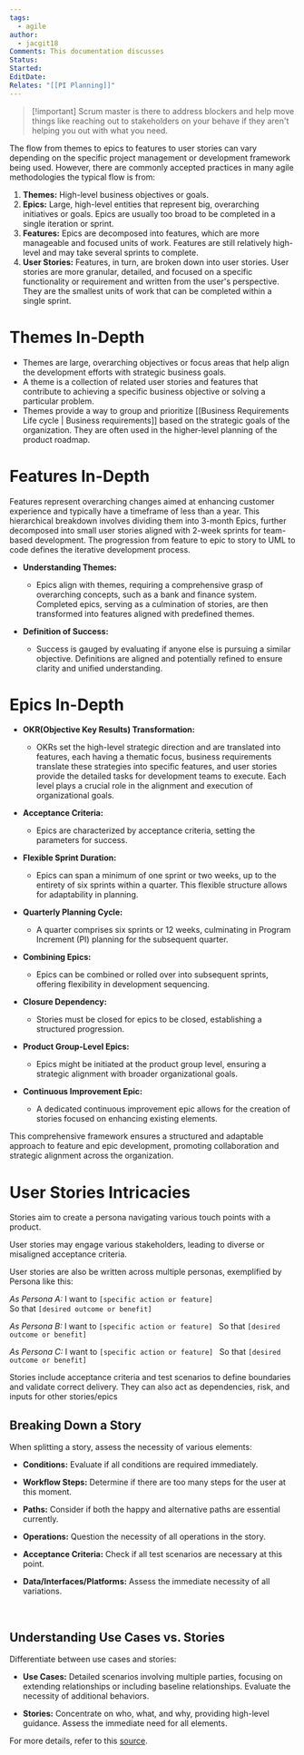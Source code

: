 ```yaml
---
tags:
  - agile
author:
  - jacgit18
Comments: This documentation discusses
Status: 
Started: 
EditDate: 
Relates: "[[PI Planning]]"
---
```

>[!important] Scrum master is there to address blockers and help move things like reaching out to stakeholders on your behave if they aren't helping you out  with what you need. 

The flow from themes to epics to features to user stories can vary depending on the specific project management or development framework being used. However, there are commonly accepted practices in many agile methodologies the typical flow is from:

1. **Themes:** High-level business objectives or goals.
2. **Epics:** Large, high-level entities that represent big, overarching initiatives or goals. Epics are usually too broad to be completed in a single iteration or sprint.
3. **Features:** Epics are decomposed into features, which are more manageable and focused units of work. Features are still relatively high-level and may take several sprints to complete.
4. **User Stories:** Features, in turn, are broken down into user stories. User stories are more granular, detailed, and focused on a specific functionality or requirement and written from the user's perspective. They are the smallest units of work that can be completed within a single sprint.

# **Themes In-Depth**

- Themes are large, overarching objectives or focus areas that help align the development efforts with strategic business goals.
- A theme is a collection of related user stories and features that contribute to achieving a specific business objective or solving a particular problem.
- Themes provide a way to group and prioritize [[Business Requirements Life cycle | Business requirements]] based on the strategic goals of the organization. They are often used in the higher-level planning of the product roadmap.


# Features In-Depth   

Features represent overarching changes aimed at enhancing customer experience and typically have a timeframe of less than a year. This hierarchical breakdown involves dividing them into 3-month Epics, further decomposed into small user stories aligned with 2-week sprints for team-based development. The progression from feature to epic to story to UML to code defines the iterative development process.

- **Understanding Themes:**
  - Epics align with themes, requiring a comprehensive grasp of overarching concepts, such as a bank and finance system. Completed epics, serving as a culmination of stories, are then transformed into features aligned with predefined themes.

- **Definition of Success:**
  - Success is gauged by evaluating if anyone else is pursuing a similar objective. Definitions are aligned and potentially refined to ensure clarity and unified understanding.

# Epics In-Depth 

- **OKR(Objective Key Results) Transformation:**
  - OKRs set the high-level strategic direction and are translated into features, each having a thematic focus, business requirements translate these strategies into specific features, and user stories provide the detailed tasks for development teams to execute. Each level plays a crucial role in the alignment and execution of organizational goals.

- **Acceptance Criteria:**
  - Epics are characterized by acceptance criteria, setting the parameters for success.

- **Flexible Sprint Duration:**
  - Epics can span a minimum of one sprint or two weeks, up to the entirety of six sprints within a quarter. This flexible structure allows for adaptability in planning.

- **Quarterly Planning Cycle:**
  - A quarter comprises six sprints or 12 weeks, culminating in Program Increment (PI) planning for the subsequent quarter.

- **Combining Epics:**
  - Epics can be combined or rolled over into subsequent sprints, offering flexibility in development sequencing.

- **Closure Dependency:**
  - Stories must be closed for epics to be closed, establishing a structured progression.

- **Product Group-Level Epics:**
  - Epics might be initiated at the product group level, ensuring a strategic alignment with broader organizational goals.

- **Continuous Improvement Epic:**
  - A dedicated continuous improvement epic allows for the creation of stories focused on enhancing existing elements.

This comprehensive framework ensures a structured and adaptable approach to feature and epic development, promoting collaboration and strategic alignment across the organization.


# User Stories Intricacies
Stories aim to create a persona navigating various touch points with a product.

User stories may engage various stakeholders, leading to diverse or misaligned acceptance criteria.

User stories are also be written across multiple personas, exemplified by Persona like this:

*As Persona A:*
I want to `[specific action or feature]`  
So that `[desired outcome or benefit]`

*As Persona B:*
I want to `[specific action or feature] ` 
So that `[desired outcome or benefit]`

*As Persona C:*
I want to `[specific action or feature] ` 
So that `[desired outcome or benefit]`

Stories include acceptance criteria and test scenarios to define boundaries and validate correct delivery. They can also act as dependencies, risk, and inputs for other stories/epics

## Breaking Down a Story

When splitting a story, assess the necessity of various elements:

- **Conditions:** Evaluate if all conditions are required immediately.

- **Workflow Steps:** Determine if there are too many steps for the user at this moment.

- **Paths:** Consider if both the happy and alternative paths are essential currently.

- **Operations:** Question the necessity of all operations in the story.

- **Acceptance Criteria:** Check if all test scenarios are necessary at this point.

- **Data/Interfaces/Platforms:** Assess the immediate necessity of all variations.

   
## Understanding Use Cases vs. Stories

Differentiate between use cases and stories:

- **Use Cases:** Detailed scenarios involving multiple parties, focusing on extending relationships or including baseline relationships. Evaluate the necessity of additional behaviors.

- **Stories:** Concentrate on who, what, and why, providing high-level guidance. Assess the immediate need for all elements.

For more details, refer to this [source](https://www.techtarget.com/searchsoftwarequality/answer/What-is-the-difference-between-a-user-story-and-use-case-in-software-testing).




